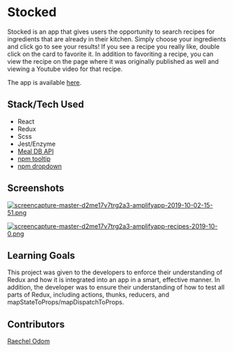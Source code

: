 # Stocked

Stocked is an app that gives users the opportunity to search recipes for ingredients that are already in their kitchen. Simply choose your ingredients and click go to see your results! If you see a recipe you really like, double click on the card to favorite it. In addition to favoriting a recipe, you can view the recipe on the page where it was originally published as well and viewing a Youtube video for that recipe.

The app is available [here](https://master.d2me17v7trg2a3.amplifyapp.com/).

## Stack/Tech Used
- React
- Redux
- Scss
- Jest/Enzyme
- [Meal DB API](https://www.themealdb.com)
- [npm tooltip](https://www.npmjs.com/package/react-tooltip)
- [npm dropdown](https://www.npmjs.com/package/react-dropdown)

## Screenshots

[![screencapture-master-d2me17v7trg2a3-amplifyapp-2019-10-02-15-51.png](https://i.postimg.cc/WpKrJysT/screencapture-master-d2me17v7trg2a3-amplifyapp-2019-10-02-15-51.png)](https://postimg.cc/rz1zBQdP)

[![screencapture-master-d2me17v7trg2a3-amplifyapp-recipes-2019-10-0.png](https://i.postimg.cc/N0YRjrBX/screencapture-master-d2me17v7trg2a3-amplifyapp-recipes-2019-10-0.png)](https://postimg.cc/87K7ycFk)

## Learning Goals

This project was given to the developers to enforce their understanding of Redux and how it is integrated into an app in a smart, effective manner. In addition, the developer was to ensure their understanding of how to test all parts of Redux, including actions, thunks, reducers, and mapStateToProps/mapDispatchToProps.

## Contributors
[Raechel Odom](https://github.com/raechelo)
